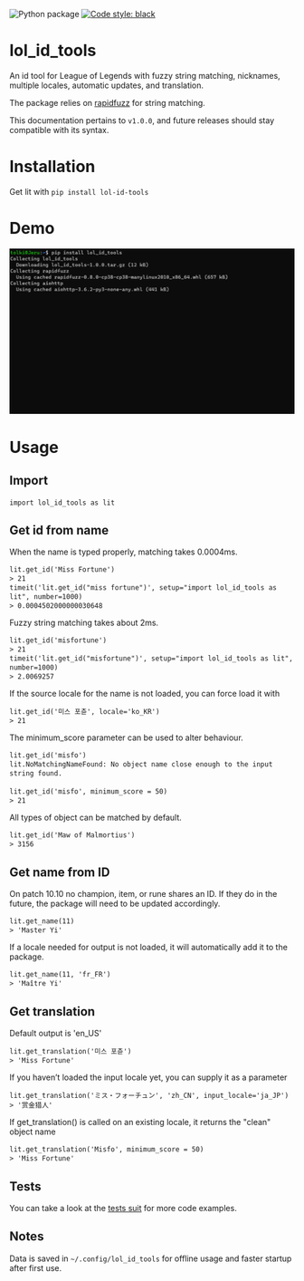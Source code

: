 ![Python package](https://github.com/mrtolkien/lol_id_tools/workflows/Python%20package/badge.svg)
[![Code style: black](https://img.shields.io/badge/code%20style-black-000000.svg)](https://github.com/psf/black)



# lol_id_tools
An id tool for League of Legends with fuzzy string matching, nicknames, multiple locales, automatic updates, 
and translation.

The package relies on [rapidfuzz](https://github.com/rhasspy/rapidfuzz) for string matching.

This documentation pertains to `v1.0.0`, and future releases should stay compatible with its syntax.

# Installation

Get lit with `pip install lol-id-tools`

# Demo
![Demo](demo.gif)

# Usage
## Import
```
import lol_id_tools as lit
```
## Get id from name
When the name is typed properly, matching takes 0.0004ms.
```
lit.get_id('Miss Fortune')
> 21
timeit('lit.get_id("miss fortune")', setup="import lol_id_tools as lit", number=1000)
> 0.0004502000000030648
```

Fuzzy string matching takes about 2ms.
```
lit.get_id('misfortune')
> 21
timeit('lit.get_id("misfortune")', setup="import lol_id_tools as lit", number=1000)
> 2.0069257
```

If the source locale for the name is not loaded, you can force load it with
```
lit.get_id('미스 포츈', locale='ko_KR')
> 21
```

The minimum_score parameter can be used to alter behaviour. 
```
lit.get_id('misfo')
lit.NoMatchingNameFound: No object name close enough to the input string found.

lit.get_id('misfo', minimum_score = 50)
> 21
```

All types of object can be matched by default.
```
lit.get_id('Maw of Malmortius')
> 3156
```

## Get name from ID
On patch 10.10 no champion, item, or rune shares an ID. If they do in the future, the package will need to be
updated accordingly.

```
lit.get_name(11)
> 'Master Yi'
```

If a locale needed for output is not loaded, it will automatically add it to the package.
```
lit.get_name(11, 'fr_FR')
> 'Maître Yi'
```

## Get translation
Default output is 'en_US'
```
lit.get_translation('미스 포츈')
> 'Miss Fortune'
```

If you haven’t loaded the input locale yet, you can supply it as a parameter
```
lit.get_translation('ミス・フォーチュン', 'zh_CN', input_locale='ja_JP')
> '赏金猎人'
```

If get_translation() is called on an existing locale, it returns the "clean" object name
```
lit.get_translation('Misfo', minimum_score = 50)
> 'Miss Fortune'
```

## Tests

You can take a look at the [tests suit](https://github.com/mrtolkien/lol_id_tools/tree/master/lol_id_tools/_tests) 
for more code examples.

## Notes

Data is saved in `~/.config/lol_id_tools` for offline usage and faster startup after first use. 
